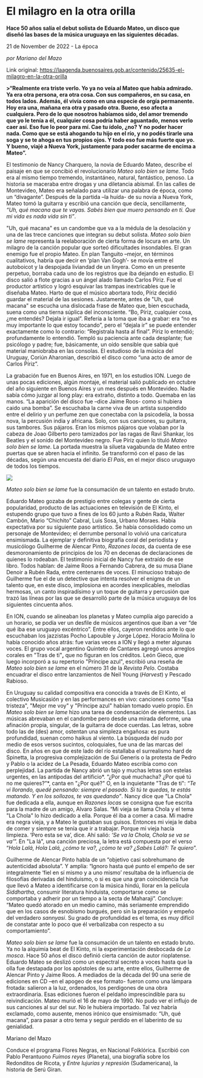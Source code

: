 # El milagro en la otra orilla

**Hace 50 años salía el debut solista de Eduardo Mateo, un disco que diseñó las bases de la música uruguaya en las siguientes décadas.**

21 de November de 2022 - La época

_por Mariano del Mazo_

Link original: https://laagenda.buenosaires.gob.ar/contenido/25635-el-milagro-en-la-otra-orilla



**>“Realmente era triste verlo. Yo ya no veía al Mateo que había admirado. Ya era otra persona, era otra cosa. Con sus compañeros, en su casa, en todos lados. Además, él vivía como en una especie de orgía permanente. Hoy era una, mañana era otra y pasado otra. Bueno, eso afecta a cualquiera. Pero de lo que nosotros habíamos sido, del amor tremendo que yo le tenía a él, cualquier cosa podría haber aguantado, menos verlo caer así. Eso fue lo peor para mí. Cae tu ídolo, ¿no? Y no poder hacer nada. Como que se está ahogando tu hijo en el río, y no podés tirarle una soga y se te ahoga en tus propios ojos. Y todo eso fue más fuerte que yo. Y bueno, viajé a Nueva York, justamente para poder sacarme de encima a Mateo”.**



El testimonio de Nancy Charquero, la novia de Eduardo Mateo, describe el paisaje en que se concibió el revolucionario *Mateo solo bien se lame*. Todo era al mismo tiempo tremendo, instantáneo, natural, fantástico, penoso. La historia se maceraba entre drogas y una diletancia abismal. En las calles de Montevideo, Mateo era señalado para utilizar una palabra de época, como un “divagante”. Después de la partida –la huída- de su novia a Nueva York, Mateo tomó la guitarra y escribió una canción que decía, sencillamente, *“Uh, qué macana que te vayas. Sabés bien que muero pensando en ti. Que mi vida es nada vida sin ti”*.




"Uh, qué macana" es un candombe que va a la médula de la desolación y una de las trece canciones que integran su debut solista. *Mateo solo bien se lame* representa la reelaboración de cierta forma de locura en arte. Un milagro de la canción popular que sorteó dificultades insondables. El gran enemigo fue el propio Mateo. En plan Tanguito –mejor, en términos cualitativos, habría que decir en ‘plan Van Gogh’- se movía entre el autoboicot y la despojada liviandad de un linyera. Como en un presente perpetuo, borraba cada uno de los registros que iba dejando en estudio. El disco salió a flote gracias a un ángel alado llamado Carlos Píriz. Fue el productor artístico y logró esquivar las trampas inextricables que le diseñaba Mateo. Harto de que el músico abortara todo, Píriz decidió guardar el material de las sesiones. Justamente, antes de "Uh, qué macana" se escucha una dislocada frase de Mateo que, bien escuchada, suena como una tierna súplica del inconsciente. “Bo, Píriz, cualquier cosa, ¿me entendés? Dejala ir igual”. Refería a la toma que iba a grabar: era “no es muy importante lo que estoy tocando”, pero el “dejala ir” se puede entender exactamente como lo contrario: “Registrala hasta al final”. Píriz lo entendió; profundamente lo entendió. Templó su paciencia ante cada desplante; fue psicólogo y padre; fue, básicamente, un oído sensible que sabía qué material maniobraba en las consolas. El estudioso de la música del Uruguay, Coriún Aharonian, describió el disco como “una acto de amor de Carlos Píriz”.




La grabación fue en Buenos Aires, en 1971, en los estudios ION. Luego de unas pocas ediciones, algún montaje, el material salió publicado en octubre del año siguiente en Buenos Aires y un mes después en Montevideo. Nadie sabía cómo juzgar al long play: era extraño, distinto a todo. Quemaba en las manos. “La aparición del disco fue –dice Jaime Roos- como si hubiera caido una bomba”. Se escuchaba la carne viva de un artista suspendido entre el delirio y un perfume zen que conectaba con la psicodelía, la bossa nova, la percusión india y africana. Solo, con sus canciones, su guitarra, sus tambores. Sus pájaros. Eran los mismos pájaros que volaban por la cabeza de Joao Gilberto pero tamizados por las ragas de Ravi Shankar, los Beatles y el sonido del Montevideo negro. Fue Píriz quien lo tituló *Mateo solo bien se lame*. La portada muestra la silueta vagabunda de Mateo entre puertas que se abren hacia el infinito. Se transformó con el paso de las décadas, según una encuesta del diario *El País*, en el mejor disco uruguayo de todos los tiempos.




![](https://cdn.feater.me/files/images/677920/fb2a65db-dd01-485b-a378-b792a68462fc.jpg)




*Mateo solo bien se lame* fue la consumación de un talento en estado bruto.




Eduardo Mateo gozaba de prestigio entre colegas y gente de cierta popularidad, producto de las actuaciones en televisión de El Kinto, el estupendo grupo que tuvo a fines de los 60 junto a Rubén Rada, Walter Cambón, Mario “Chichito” Cabral, Luis Sosa, Urbano Moraes. Había expectativa por su siguiente paso artístico. Se había consolidado como un personaje de Montevideo; el derrumbe personal lo volvió una caricatura ensimismada. La ejemplar y definitiva biografía coral del periodista y musicólogo Guilherme de Alencar Pinto, *Razones locas*, da cuenta de ese desmoronamiento de principios de los 70 en decenas de declaraciones de quienes lo rodeaban. El testimonio inicial de Nancy fue extraído de ese libro. Todos hablan: de Jaime Roos a Fernando Cabrera, de su musa Diane Denoir a Rubén Rada, entre centenares de voces. El minucioso trabajo de Guilherme fue el de un detective que intenta resolver el enigma de un talento que, en este disco, implosiona en acordes inexplicables, melodías hermosas, un canto inspiradísimo y un toque de guitarra y percusión que trazó las líneas por las que se desarrolló parte de la música uruguaya de los siguientes cincuenta años.




En ION, cuando se alineaban los planetas y Mateo cumplía algo parecido a un horario, se podía ver un desfile de músicos argentinos que iban a ver “de qué iba ese uruguayo excéntrico”. Entre ellos, cayeron rendidos ante lo que escuchaban los jazzistas Pocho Lapouble y Jorge López. Horacio Molina lo había conocido años atrás: fue varias veces a ION y llegó a meter algunas voces. El grupo vocal argentino Quinteto de Cantares agregó unos arreglos corales en "Tras de ti"**,** que no figuran en los créditos. León Gieco, que luego incorporó a su repertorio "Príncipe azul", escribió una reseña de *Mateo solo bien se lame* en el número 31 de la *Revista Pelo*. Costaba encuadrar el disco entre lanzamientos de Neil Young (*Harvest*) y Pescado Rabioso.




En Uruguay su calidad compositiva era conocida a través de El Kinto, el colectivo Musicasión y en las performances en vivo: canciones como "Esa tristeza", "Mejor me voy" y "Príncipe azul" habían tomado vuelo propio. En *Mateo solo bien se lame* hizo una tarea de condensación de elementos. Las músicas abrevaban en el candombe pero desde una mirada deforme, una afinación propia, singular, de la guitarra de doce cuerdas. Las letras, sobre todo las de (des) amor, ostentan una simpleza engañosa: es pura profundidad, suenan como haikus al viento. La búsqueda del nudo por medio de esos versos sucintos, coloquiales, fue una de las marcas del disco. En años en que de este lado del río estallaba el surrealismo hard de Spinetta, la progresiva complejización de Sui Generis o la protesta de Pedro y Pablo o la acidez de La Pesada, Eduardo Mateo escribía como con perplejidad. La partida de Nancy abrió un tajo y muchas letras son estelas urgentes, en las antípodas del artificio*. “¿Por qué muchacha? ¿Por qué tú no me quieres?”*, canta en "¿Por qué?" O, en la inquietante "Tras de ti": *“Te vi llorando, quedé pensando: siempre el pasado. Si tú te quedas, te estás matando. Y en los sollozos, te vas quedando”*. Nancy dice que "La Chola" fue dedicada a ella, aunque en *Razones locas* se consigna que fue escrita para la madre de un amigo, Alvaro Salas. “Mi vieja se llama Chola y el tema "La Chola" lo hizo dedicado a ella. Porque él iba a comer a casa. Mi madre era negra vieja, y a Mateo le gustaban sus guisos. Entonces mi vieja le daba de comer y siempre se tenía que ir a trabajar. Porque mi vieja hacía limpieza. ‘Pero esta se va’, dice. Ahí salió: *‘Se va la Chola, Chola se va se va’*”. En "La lá", una canción preciosa, la letra está compuesta por el verso “*Hola Lalá, Hola Lalá, ¿cómo te va?, ¿cómo te va? ¿Sabés Lalá?: Te quiero*”.




Guilherme de Alencar Pinto habla de un “objetivo casi sobrehumano de autenticidad absoluta”. Y amplía: “Ignoro hasta qué punto el empeño de ser integralmente ‘fiel en sí mismo y a uno mismo’ resultaba de la influencia de filosofías derivadas del hinduismo, o si es que una gran coincidencia fue que llevó a Mateo a identificarse con la música hindú, llorar en la película *Siddhartha*, consumir literatura hinduista, comportarse como se comportaba y adherir por un tiempo a la secta de Maharaji”. Concluye: “Mateo quedó atorado en un medio camino, más seriamente emprendido que en los casos de esnobismo burgués, pero sin la preparación y empeño del verdadero *sannyasi*. Su grado de profundidad es el tema, es muy difícil de constatar ante lo poco que él verbalizaba con respecto a su comportamiento”.




*Mateo solo bien se lame* fue la consumación de un talento en estado bruto. Ya no la alquimia beat de El Kinto, ni la experimentación desbocada de *La mosca*. Hace 50 años el disco definió cierta canción de autor rioplatense. Eduardo Mateo se deslizó como un espectral secreto a voces hasta que la olla fue destapada por los apóstoles de su arte, entre ellos, Guilherme de Alencar Pinto y Jaime Roos. A mediados de la década del 90 una serie de ediciones en CD –en el apogeo de ese formato- fueron como una lámpara frotada: salieron a la luz, ordenados, los perdigones de una obra extraordinaria. Esas ediciones fueron el peldaño imprescindible para su reivindicación. Mateo murió el 16 de mayo de 1990. No pudo ver el influjo de sus canciones al sur del sur. No le hubiera importado. Tal vez habría exclamado, como ausente, menos irónico que ensimismado: “Uh, qué macana”, para pasar a otro tema y seguir perdido en el laberinto de su genialidad.




Mariano del Mazo




Conduce el programa Flores Negras, en Nacional Folklórica. Escribió con Pablo Perantuono *Fuimos reyes* (Planeta), una biografía sobre los Redonditos de Ricota, y *Entre lujurias y represión* (Sudamericana), la historia de Serú Giran.



